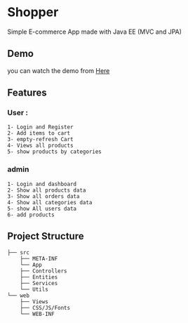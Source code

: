 # Shopper
Simple E-commerce App made with Java EE (MVC and JPA)


## Demo
you can watch the demo from [Here](https://youtu.be/RzCFLcYheRU)

## Features

### User :
 	1- Login and Register
	2- Add items to cart
	3- empty-refresh Cart
	4- Views all products 
	5- show products by categories

### admin 
	1- Login and dashboard
	2- Show all products data
	3- Show all orders data
	4- Show all categories data
	5- show All users data
	6- add products

## Project Structure


	├── src
	    ├── META-INF
	    └── App
		├── Controllers
		├── Entities
		├── Services
		└── Utils
	└── web
	    ├── Views    
	    ├── CSS/JS/Fonts
	    └── WEB-INF
    
	
